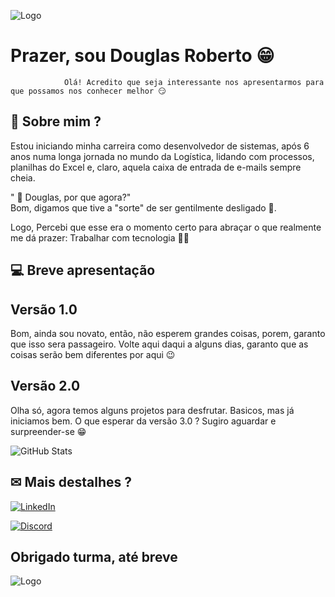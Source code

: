 ![Logo](https://gartic.com.br/imgs/mural/ib/iblurrycake/doug-funny.png)

# Prazer, sou Douglas Roberto 😁

                Olá! Acredito que seja interessante nos apresentarmos para que possamos nos conhecer melhor 😏


## 🚀 Sobre mim ? 
Estou iniciando minha carreira como desenvolvedor de sistemas, após 6 anos numa longa jornada no mundo da Logística, lidando com processos, planilhas do Excel e, claro, aquela caixa de entrada de e-mails sempre cheia. 

" 🤔 Douglas, por que agora?"  
Bom, digamos que tive a "sorte" de ser gentilmente desligado 🤭.

Logo, Percebi que esse era o momento certo para abraçar o que realmente me dá prazer: Trabalhar com tecnologia 👨‍💻

## 💻 Breve apresentação

## Versão 1.0
Bom, ainda sou novato, então, não esperem grandes coisas, porem, garanto que isso sera passageiro. Volte aqui daqui a alguns dias, garanto que as coisas serão bem diferentes por aqui 😉

## Versão 2.0
Olha só, agora temos alguns projetos para desfrutar. Basicos, mas já iniciamos bem. O que esperar da versão 3.0 ?
Sugiro aguardar e surpreender-se 😁

![GitHub Stats](https://github-readme-stats.vercel.app/api?username=kokadal&theme=transparent&bg_color=000&border_color=30A3DC&show_icons=true&icon_color=30A3DC&title_color=E94D5F&text_color=FFF)



##  ✉ Mais destalhes ?

[![LinkedIn](https://img.shields.io/badge/LinkedIn-0077B5?style=for-the-badge&logo=linkedin&logoColor=white)](https://www.linkedin.com/in/douglas-oliveira-roberto-1a80672b0?utm_source=share&utm_campaign=share_via&utm_content=profile&utm_medium=ios_app/)

[![Discord](https://img.shields.io/badge/Discord-7289DA?style=for-the-badge&logo=discord&logoColor=white)](https://discord.com/channels/doug.roberth/)

## Obrigado turma, até breve 

![Logo](https://media4.giphy.com/media/v1.Y2lkPTc5MGI3NjExdHhjMWNlcG5iNzN1eTBmbG9qc3FpMW9jZDU4c3dkdGliMzkxdWk2MiZlcD12MV9pbnRlcm5hbF9naWZfYnlfaWQmY3Q9Zw/l4Epg9yH2Ljv1jBaE/giphy.gif)

